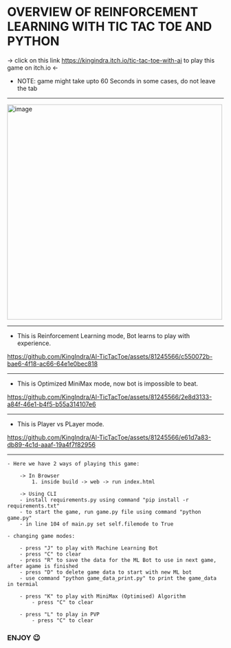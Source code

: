 # OVERVIEW OF REINFORCEMENT LEARNING WITH TIC TAC TOE AND PYTHON

-> click on this link   https://kingindra.itch.io/tic-tac-toe-with-ai   to play this game on itch.io <-
- NOTE: game might take upto 60 Seconds in some cases, do not leave the tab

<hr>

<img width="500" alt="image" src="https://github.com/KingIndra/AI-TicTacToe/assets/81245566/ad6daf0c-7905-4975-92b7-f64f92996c9a">

<hr>

- This is Reinforcement Learning mode, Bot learns to play with experience.

https://github.com/KingIndra/AI-TicTacToe/assets/81245566/c550072b-bae6-4f18-ac66-64e1e0bec818

<hr>

- This is Optimized MiniMax mode, now bot is impossible to beat.

https://github.com/KingIndra/AI-TicTacToe/assets/81245566/2e8d3133-a84f-46e1-b4f5-b55a314107e6

<hr>

- This is Player vs PLayer mode.

https://github.com/KingIndra/AI-TicTacToe/assets/81245566/e61d7a83-db89-4c1d-aaaf-19a4f7f82956

<hr>

```
- Here we have 2 ways of playing this game:

    -> In Browser
        1. inside build -> web -> run index.html

    -> Using CLI
    - install requirements.py using command "pip install -r requirements.txt"
    - to start the game, run game.py file using command "python game.py"
    - in line 104 of main.py set self.filemode to True

- changing game modes:

    - press "J" to play with Machine Learning Bot
    - press "C" to clear
    - press "R" to save the data for the ML Bot to use in next game, after agame is finished
    - press "D" to delete game data to start with new ML bot
    - use command "python game_data_print.py" to print the game_data in termial

    - press "K" to play with MiniMax (Optimised) Algorithm
        - press "C" to clear
    
    - press "L" to play in PVP
        - press "C" to clear
```

### ENJOY 😉
